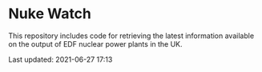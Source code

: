 # Nuke Watch

This repository includes code for retrieving the latest information available on the output of EDF nuclear power plants in the UK.

Last updated: 2021-06-27 17:13